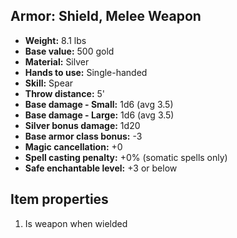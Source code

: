 ## Armor: Shield, Melee Weapon

- **Weight:** 8.1 lbs
- **Base value:** 500 gold
- **Material:** Silver
- **Hands to use:** Single-handed
- **Skill:** Spear
- **Throw distance:** 5'
- **Base damage - Small:** 1d6 (avg 3.5)
- **Base damage - Large:** 1d6 (avg 3.5)
- **Silver bonus damage:** 1d20
- **Base armor class bonus:** -3
- **Magic cancellation:** +0
- **Spell casting penalty:** +0% (somatic spells only)
- **Safe enchantable level:** +3 or below

## Item properties
1. Is weapon when wielded